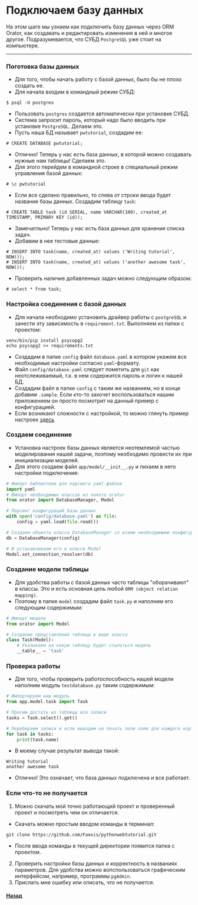 # Подключаем базу данных

На этом шаге мы узнаем как подключить базу данных через ORM Orator, как создавать и редактировать изменения в ней и многое другое.
Подразумевается, что СУБД `PostgreSQL` уже стоит на компьютере.
<hr>



### Поготовка базы данных
* Для того, чтобы начать работу с базой данных, было бы не плохо создать ее.
* Для начала входим в командный режим СУБД:
```
$ psql -U postgres
```
* Пользовать `postgres` создается автоматически при установке СУБД.
* Система запросит пароль, который надо было вводить при установке `PostgreSQL`. Делаем это.
* Пусть наша БД называет `pwtutorial`, создадим ее:
 ```
 # CREATE DATABASE pwtutorial;
 ```
* Отлично! Теперь у нас есть база данных, в которой можно создавать нужные нам таблицы! Сделаем это.
* Для этого перейдем в командной строке в специальный режим управления базой данных:
```
# \c pwtutorial
```
* Если все сделано правильно, то слева от строки ввода будет название базы данных. Создадим таблицу `task`:
```
# CREATE TABLE task (id SERIAL, name VARCHAR(100), created_at TIMESTAMP, PRIMARY KEY (id));
```
* Замечатльно! Теперь у нас есть база данных для хранения списка задач.
* Добавим в нее тестовые данные:
```
# INSERT INTO task(name, created_at) values ('Writing tutorial', NOW());
# INSERT INTO task(name, created_at) values ('another awesome task', NOW());
```
* Проверить наличие добавленных задач можно следующим образом:
```
# select * from task;
```



### Настройка соединения с базой данных
* Для начала необходимо установить драйвер работы с `postgreSQL` и занести эту зависимость в `requirement.txt`. Выполняем из папки с проектом:
```
venv/bin/pip install psycopg2
echo psycopg2 >> requirements.txt
```
* Создадим в папке `config` файл `database.yaml` в котором укажем все необходимые настройки согласно `yaml`-формату.
* Файл `config/database.yaml` следует пометить для `git` как неотслеживаемый, т.к. в нем содержится пароль и логин к нашей БД.
* Создадим файл в папке `config` с таким же названием, но в конце добавим `.sample`. Если кто-то захочет воспользоваться нашим приложением он просто посмотрит на данный пример с конфигурацией.
* Если возникают сложности с настройкой, то можно глянуть пример настроек [здесь](../config/database.yaml.sample)


### Создаем соединение
* Установка настроек базы данных является неотемлемой частью моделирования нашей задачи, поэтому необходимо провести их при инициализации моделей.
* Для этого создаем файл `app/model/__init__.py` и пихаем в него настройки подключения:
```python
# Импорт библиотеки для парсинга yaml-файлов
import yaml
# Импорт необходимых классов из пакета orator
from orator import DatabaseManager, Model

# Парсинг конфигураций базы данных
with open('config/database.yaml') as file:
    config = yaml.load(file.read())

# Создаем объекта класса DatabaseManager со всеми необходимыми конфигурациями
db = DatabaseManager(config)

# И устанавливаем его в классе Model
Model.set_connection_resolver(db)
```


### Создание модели таблицы
* Для удобства работы с базой данных часто таблицы "оборачивают" в классы. Это и есть основная цель любой `ORM (object relation mapping)`.
* Поэтому в папке `model` создадим файл `task.py` и наполним его следующим содержимым:
```python
# Импорт модели
from orator import Model

# Создание представления таблицы в виде класса
class Task(Model):
    # Указываем на какую таблицу будет ссылаться модель
    __table__ = 'task'
```

### Проверка работы
* Для того, чтобы проверить работоспособность нашей модели наполним модуль `testdatabase.py` таким содержимым:
```python
# Импортируем наш модуль
from app.model.task import Task

# Просим достать из таблицы все записи
tasks = Task.select().get()

# Перебираем записи и если выводим на печать поле name для каждого кортежа
for task in tasks:
    print(task.name)
```
* В моему случае результат вывода такой:
```
Writing tutorial
another awesome task
```
* Отлично! Это означает, что база данных подключена и все работает.


### Если что-то не получается
1. Можно скачать мой точно работающий проект и проверенный проект и посмотреть чем он отличается.
* Скачать можно простым вводом команды в терминал:
```
git clone https://github.com/Faoxis/pythonwebtutorial.git
```
* После ввода команды в текущей директории появится папка с проектом.
2. Проверить настройки базы данных и корректность в названиях параметров. Для удобства можно вопспользоваться графическим интерфейсом, например, программы `pgAdmin`.
3. Прислать мне ошибку или описать, что не получается.


#### [Назад](../README.md)
